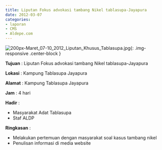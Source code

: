 ```yaml
---
title: Liputan Fokus advokasi tambang Nikel tablasupa-Jayapura
date: 2012-03-07
categories:
- laporan
- CMS
- Aldepe.com
---
```


![200px-Maret_07-10_2012_Liputan_Khusus_Tablasupa.jpg](/uploads/200px-Maret_07-10_2012_Liputan_Khusus_Tablasupa.jpg){: .img-responsive .center-block }

**Tujuan** : Liputan Fokus advokasi tambang Nikel tablasupa-Jayapura

**Lokasi** : Kampung Tablasupa Jayapura

**Alamat** : Kampung Tablasupa Jayapura

**Jam** : 4 hari

**Hadir** : 
* Masyarakat Adat Tablasupa
* Staf ALDP

**Ringkasan** : 
* Melakukan pertemuan dengan masyarakat soal kasus tambang nikel
* Penulisan informasi di media website
